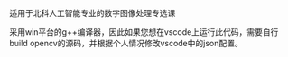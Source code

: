 适用于北科人工智能专业的数字图像处理专选课

采用win平台的g++编译器，因此如果您想在vscode上运行此代码，需要自行build opencv的源码，并根据个人情况修改vscode中的json配置。
